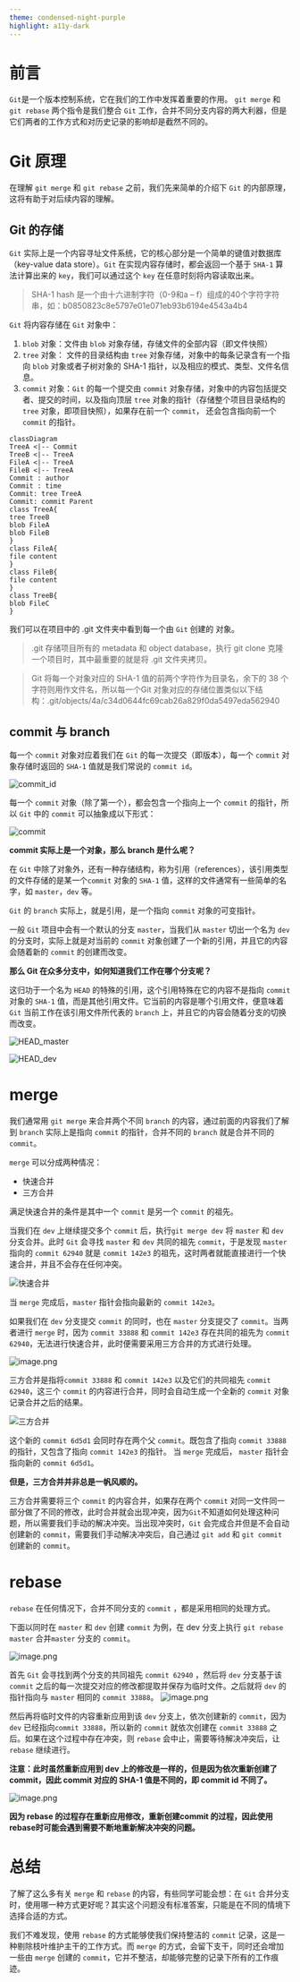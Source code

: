 ```yaml
---
theme: condensed-night-purple
highlight: a11y-dark
---
```


# 前言
   `Git`是一个版本控制系统，它在我们的工作中发挥着重要的作用。
       `git merge` 和 `git rebase` 两个指令是我们整合 `Git` 工作，合并不同分支内容的两大利器，但是它们两者的工作方式和对历史记录的影响却是截然不同的。
# Git 原理
在理解 `git merge` 和 `git rebase` 之前，我们先来简单的介绍下 `Git` 的内部原理，这将有助于对后续内容的理解。
## Git 的存储
`Git` 实际上是一个内容寻址文件系统，它的核心部分是一个简单的键值对数据库（key-value data store）。`Git` 在实现内容存储时，都会返回一个基于 `SHA-1` 算法计算出来的 `key`，我们可以通过这个 `key` 在任意时刻将内容读取出来。
> SHA-1 hash 是一个由十六进制字符（0-9和a – f）组成的40个字符字符串，如：b0850823c8e5797e01e071eb93b6194e4543a4b4

`Git` 将内容存储在 `Git` 对象中：
1. `blob` 对象：文件由 `blob` 对象存储，存储文件的全部内容（即文件快照）
2. `tree` 对象： 文件的目录结构由 `tree` 对象存储，对象中的每条记录含有一个指向 `blob` 对象或者子树对象的 SHA-1 指针，以及相应的模式、类型、文件名信息。
3. `commit` 对象：`Git` 的每一个提交由 `commit` 对象存储，对象中的内容包括提交者、提交的时间，以及指向顶层 `tree` 对象的指针（存储整个项目目录结构的 `tree` 对象，即项目快照），如果存在前一个 `commit`， 还会包含指向前一个 `commit` 的指针。


```mermaid
classDiagram
TreeA <|-- Commit
TreeB <|-- TreeA
FileA <|-- TreeA
FileB <|-- TreeA
Commit : author
Commit : time
Commit: tree TreeA
Commit: commit Parent
class TreeA{
tree TreeB
blob FileA
blob FileB
}
class FileA{
file content 
}
class FileB{
file content
}
class TreeB{
blob FileC
}
```

我们可以在项目中的 .git 文件夹中看到每一个由 `Git` 创建的 对象。


> .git 存储项目所有的 metadata 和 object database，执行 git clone 克隆一个项目时，其中最重要的就是将 .git 文件夹拷贝。


> Git 将每一个对象对应的 SHA-1 值的前两个字符作为目录名，余下的 38 个字符则用作文件名，所以每一个Git 对象对应的存储位置类似以下结构：.git/objects/4a/c34d0644fc69cab26a829f0da5497eda562940


## commit 与 branch 

每一个 `commit` 对象对应着我们在 `Git` 的每一次提交（即版本），每一个 `commit` 对象存储时返回的 `SHA-1` 值就是我们常说的 `commit id`。


![commit_id](https://p1-juejin.byteimg.com/tos-cn-i-k3u1fbpfcp/0b061ac139304e91abfe708aa80db65c~tplv-k3u1fbpfcp-watermark.image?)

每一个 `commit` 对象（除了第一个），都会包含一个指向上一个 `commit` 的指针，所以 `Git` 中的 `commit` 可以抽象成以下形式： 



![commit](https://p9-juejin.byteimg.com/tos-cn-i-k3u1fbpfcp/b90d0d0487734ea880c4e18a4efc52fa~tplv-k3u1fbpfcp-watermark.image?)

**commit 实际上是一个对象，那么 branch 是什么呢？**

在 `Git` 中除了对象外，还有一种存储结构，称为引用（references），该引用类型的文件存储的是某一个`commit` 对象的 `SHA-1` 值，这样的文件通常有一些简单的名字，如 `master`，`dev` 等。

`Git` 的 `branch` 实际上，就是引用，是一个指向 `commit` 对象的可变指针。

一般 `Git` 项目中会有一个默认的分支 `master`，当我们从 `master` 切出一个名为 `dev` 的分支时，实际上就是对当前的 `commit` 对象创建了一个新的引用，并且它的内容会随着新的 `commit` 的创建而改变。

**那么 Git 在众多分支中，如何知道我们工作在哪个分支呢？**

这归功于一个名为 `HEAD` 的特殊的引用，这个引用特殊在它的内容不是指向 `commit` 对象的 `SHA-1` 值，而是其他引用文件。它当前的内容是哪个引用文件，便意味着 `Git` 当前工作在该引用文件所代表的 `branch` 上，并且它的内容会随着分支的切换而改变。


![HEAD_master](https://p6-juejin.byteimg.com/tos-cn-i-k3u1fbpfcp/35c5c222ac72436d91927bd3678bf638~tplv-k3u1fbpfcp-watermark.image?)



![HEAD_dev](https://p1-juejin.byteimg.com/tos-cn-i-k3u1fbpfcp/db64d18315f84c32b4b4bff5d1a5ce5e~tplv-k3u1fbpfcp-watermark.image?)

# merge

我们通常用 `git merge` 来合并两个不同 `branch` 的内容，通过前面的内容我们了解到 `branch` 实际上是指向 `commit` 的指针，合并不同的 `branch` 就是合并不同的 `commit`。

`merge` 可以分成两种情况：
- 快速合并
- 三方合并

满足快速合并的条件是其中一个 `commit` 是另一个 `commit` 的祖先。

当我们在 `dev` 上继续提交多个 `commit` 后，执行`git merge dev` 将 `master` 和 `dev` 分支合并。此时 `Git` 会寻找 `master` 和 `dev` 共同的祖先 `commit`，于是发现 `master` 指向的 `commit 62940` 就是 `commit 142e3` 的祖先，这时两者就能直接进行一个快速合并，并且不会存在任何冲突。

![快速合并](https://p6-juejin.byteimg.com/tos-cn-i-k3u1fbpfcp/b794cb2d55924043b768b03863477639~tplv-k3u1fbpfcp-watermark.image?)

当 `merge` 完成后，`master` 指针会指向最新的 `commit 142e3`。

如果我们在 `dev` 分支提交 `commit` 的同时，也在 `master` 分支提交了 `commit`。当两者进行 `merge` 时，因为 `commit 33888` 和 `commit 142e3` 存在共同的祖先为 `commit 62940`，无法进行快速合并，此时便需要采用三方合并的方式进行处理。

![image.png](https://p9-juejin.byteimg.com/tos-cn-i-k3u1fbpfcp/664c2fa9dca44b7b9479b990aaa70f2a~tplv-k3u1fbpfcp-watermark.image?)

三方合并是指将`commit 33888` 和 `commit 142e3` 以及它们的共同祖先 `commit 62940`，这三个 `commit` 的内容进行合并，同时会自动生成一个全新的 `commit` 对象记录合并之后的结果。

![三方合并](https://p9-juejin.byteimg.com/tos-cn-i-k3u1fbpfcp/7cdfa3590b4843df8908529c9f9a2912~tplv-k3u1fbpfcp-watermark.image?)

这个新的 `commit 6d5d1` 会同时存在两个父 `commit`。既包含了指向 `commit 33888` 的指针，又包含了指向 `commit 142e3` 的指针。 当 `merge` 完成后， `master` 指针会指向新的 `commit 6d5d1`。

**但是，三方合并并非总是一帆风顺的。**

三方合并需要将三个 `commit` 的内容合并，如果存在两个 `commit` 对同一文件同一部分做了不同的修改，此时合并就会出现冲突，因为`Git`不知道如何处理这种问题，所以需要我们手动的解决冲突。当出现冲突时，`Git` 会完成合并但是不会自动创建新的 `commit`，需要我们手动解决冲突后，自己通过 `git add` 和 `git commit` 创建新的 `commit`。

# rebase
`rebase` 在任何情况下，合并不同分支的 `commit` ，都是采用相同的处理方式。


下面以同时在 `master` 和 `dev` 创建 `commit` 为例，在 dev 分支上执行 `git rebase master` 合并`master` 分支的 `commit`。

![image.png](https://p9-juejin.byteimg.com/tos-cn-i-k3u1fbpfcp/664c2fa9dca44b7b9479b990aaa70f2a~tplv-k3u1fbpfcp-watermark.image?)

首先 `Git` 会寻找到两个分支的共同祖先 `commit 62940` ，然后将 `dev` 分支基于该 `commit` 之后的每一次提交对应的修改都提取并保存为临时文件。之后就将 `dev` 的指针指向与 `master` 相同的 `commit 33888`。
![image.png](https://p9-juejin.byteimg.com/tos-cn-i-k3u1fbpfcp/ab80b683134b419cb25aa7572391f7ca~tplv-k3u1fbpfcp-watermark.image?)

然后再将临时文件的内容重新应用到该 `dev` 分支上，依次创建新的 `commit`，因为 `dev` 已经指向`commit 33888`，所以新的 `commit` 就依次创建在 `commit 33888` 之后。如果在这个过程中存在冲突，则 `rebase` 会中止，需要等待解决冲突后，让 `rebase` 继续进行。 

**注意：此时虽然重新应用到 dev 上的修改是一样的，但是因为依次重新创建了 commit，因此 commit 对应的 SHA-1 值是不同的，即 commit id 不同了。**

![image.png](https://p6-juejin.byteimg.com/tos-cn-i-k3u1fbpfcp/1f284580f90b40caa7b98e6d9ab155b9~tplv-k3u1fbpfcp-watermark.image?)

**因为 rebase 的过程存在重新应用修改，重新创建commit 的过程，因此使用rebase时可能会遇到需要不断地重新解决冲突的问题。**

# 总结

了解了这么多有关 `merge` 和 `rebase` 的内容，有些同学可能会想：在 `Git` 合并分支时，使用哪一种方式更好呢？其实这个问题没有标准答案，只能是在不同的情境下选择合适的方式。

我们不难发现，使用 `rebase` 的方式能够使我们保持整洁的 `commit` 记录，这是一种剔除枝叶维护主干的工作方式。而 `merge` 的方式，会留下支干，同时还会增加一些由 `merge` 创建的 `commit`，它并不整洁，却能够完整的记录下所有的工作痕迹。
